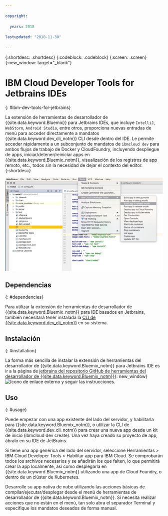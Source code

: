 ```yaml
---

copyright:

  years: 2018

lastupdated: "2018-11-30"

---
```


{:shortdesc: .shortdesc}
{:codeblock: .codeblock}
{:screen: .screen}
{:new_window: target="_blank"}

# IBM Cloud Developer Tools for Jetbrains IDEs
{: #ibm-dev-tools-for-jetbrains}

La extensión de herramientas de desarrollador de {{site.data.keyword.Bluemix}} para Jetbrains IDEs, que incluye `IntelliJ`, `WebStorm`, `Android Studio`, entre otros, proporciona nuevas entradas de menú para acceder directamente a mandatos {{site.data.keyword.dev_cli_notm}} CLI desde dentro del IDE. Le permite acceder rápidamente a un subconjunto de mandatos de `ibmcloud dev` para ambos flujos de trabajo de Docker y CloudFoundry, incluyendo despliegue de apps, iniciar/detener/reiniciar apps en {{site.data.keyword.Bluemix_notm}}, visualización de los registros de app remoto, etc., todos sin la necesidad de dejar el contexto del editor.
{:shortdesc}

![Captura de pantalla de IBM Cloud Developer Tools ejecutándose dentro de un IDE de WebStorm.](jetbrains.png "Ejemplo de menú de herramientas de desarrollador de {{site.data.keyword.Bluemix_notm}} que se ejecuta dentro del IDE de WebStorm")

## Dependencias
{: #dependencies}

Para utilizar la extensión de herramientas de desarrollador de {{site.data.keyword.Bluemix_notm}} para IDE basados en Jetbrains, también necesitará tener instalada la [CLI de {{site.data.keyword.dev_cli_notm}}](/docs/cli/index.html#overview) en su sistema.

## Instalación
{: #installation}

La forma más sencilla de instalar la extensión de herramientas del desarrollador de {{site.data.keyword.Bluemix_notm}} para Jetbrains IDE es ir a la página de [jetbrains del repositorio GitHub de herramientas del desarrollador de {{site.data.keyword.Bluemix_notm}}](https://github.com/IBM-Cloud/ibm-cloud-developer-tools/tree/master/jetbrains){: new_window} ![Icono de enlace externo](../../icons/launch-glyph.svg "Icono de enlace externo") y seguir las instrucciones.

## Uso
{: #usage}

Puede empezar con una app existente del lado del servidor, y habilitarla para {{site.data.keyword.Bluemix_notm}}, o utilizar la CLI de {{site.data.keyword.dev_cli_notm}} para crear una nueva app desde un kit de inicio (ibmcloud dev create). Una vez haya creado su proyecto de app, ábralo en su IDE de JetBrains.

Si tiene una app genérica del lado del servidor, seleccione Herramientas > IBM Cloud Developer Tools > Habilitar app para IBM Cloud. Se comprobarán todos los archivos necesarios y se añadirán los que falten, lo que permitirá crear la app localmente, así como desplegarla en {{site.data.keyword.Bluemix_notm}} utilizando una app de Cloud Foundry, o dentro de un clúster de Kubernetes.

Desarrolle su app nativa de nube utilizando las acciones básicas de compilar/ejecutar/desplegar desde el menú de herramientas de desarrollador de {{site.data.keyword.Bluemix_notm}}. Si necesita realizar acciones que no están en el menú, tan solo abra el separador Terminal y especifique los mandatos deseados de forma manual.

